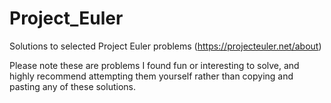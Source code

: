 # Project_Euler
Solutions to selected Project Euler problems
(https://projecteuler.net/about)

Please note these are problems I found fun or interesting to solve, and highly recommend attempting them yourself rather than copying and pasting any of these solutions.
